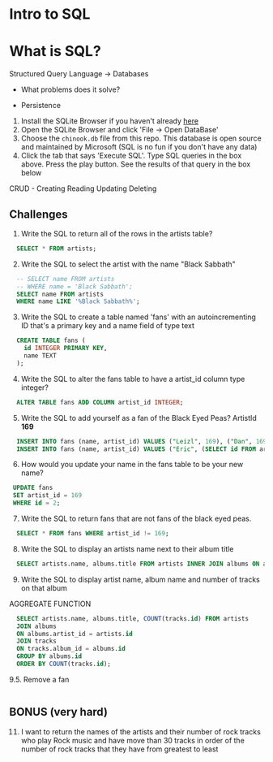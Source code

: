 # Intro to SQL

# What is SQL?
  Structured Query Language -> Databases

 - What problems does it solve?
  * Persistence

1. Install the SQLite Browser if you haven't already [here](http://sqlitebrowser.org/)
2. Open the SQLite Browser and click 'File -> Open DataBase'
3. Choose the `chinook.db` file from this repo. This database is open source and maintained by Microsoft (SQL is no fun if you don't have any data)
4. Click the tab that says 'Execute SQL'. Type SQL queries in the box above. Press the play button. See the results of that query in the box below

CRUD -
Creating
Reading Updating 
Deleting

## Challenges

1. Write the SQL to return all of the rows in the artists table?

```SQL
  SELECT * FROM artists;
```

2. Write the SQL to select the artist with the name "Black Sabbath"

```SQL
  -- SELECT name FROM artists
  -- WHERE name = 'Black Sabbath';
  SELECT name FROM artists
  WHERE name LIKE '%Black Sabbath%';
```

3. Write the SQL to create a table named 'fans' with an autoincrementing ID that's a primary key and a name field of type text

```sql
  CREATE TABLE fans (
    id INTEGER PRIMARY KEY,
    name TEXT
  );
```

4. Write the SQL to alter the fans table to have a artist_id column type integer?

```sql
  ALTER TABLE fans ADD COLUMN artist_id INTEGER;
```

5. Write the SQL to add yourself as a fan of the Black Eyed Peas? ArtistId **169**

```sql
  INSERT INTO fans (name, artist_id) VALUES ("Leizl", 169), ("Dan", 169);
  INSERT INTO fans (name, artist_id) VALUES ("Eric", (SELECT id FROM artists WHERE name = "Black Eyed Peas"));
```

6. How would you update your name in the fans table to be your new name?

 ```sql
  UPDATE fans 
  SET artist_id = 169
  WHERE id = 2;
 ```

7. Write the SQL to return fans that are not fans of the black eyed peas.

```sql
  SELECT * FROM fans WHERE artist_id != 169;
```

8. Write the SQL to display an artists name next to their album title

```sql
  SELECT artists.name, albums.title FROM artists INNER JOIN albums ON artists.id = albums.artist_id GROUP BY artists.name;
```

9. Write the SQL to display artist name, album name and number of tracks on that album

AGGREGATE FUNCTION

```sql
  SELECT artists.name, albums.title, COUNT(tracks.id) FROM artists
  JOIN albums
  ON albums.artist_id = artists.id
  JOIN tracks
  ON tracks.album_id = albums.id
  GROUP BY albums.id
  ORDER BY COUNT(tracks.id);
```

9.5. Remove a fan

```sql
```

## BONUS (very hard)

11. I want to return the names of the artists and their number of rock tracks
    who play Rock music
    and have move than 30 tracks
    in order of the number of rock tracks that they have
    from greatest to least

```sql

```
